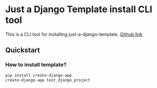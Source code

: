 # Just a Django Template install CLI tool
This is a CLI tool for installing just-a-django-template. 
[Github link](https://github.com/Sergio-prog/just-a-django-template)

## Quickstart
### How to install template?
```bash
pip install create-django-app
create-django-app test_django_project
```
